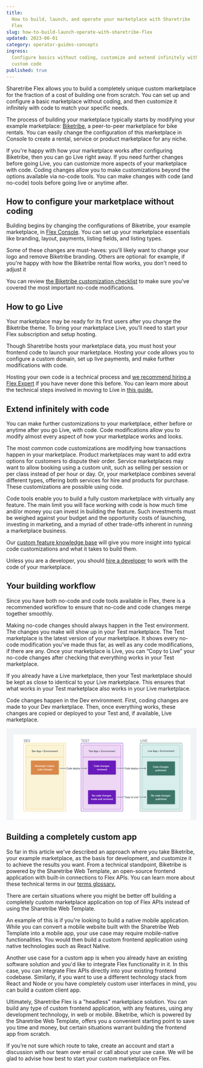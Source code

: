 ```yaml
---
title:
  How to build, launch, and operate your marketplace with Sharetribe
  Flex
slug: how-to-build-launch-operate-with-sharetribe-flex
updated: 2023-06-01
category: operator-guides-concepts
ingress:
  Configure basics without coding, customize and extend infinitely with
  custom code
published: true
---
```


Sharetribe Flex allows you to build a completely unique custom
marketplace for the fraction of a cost of building one from scratch. You
can set up and configure a basic marketplace without coding, and then
customize it infinitely with code to match your specific needs.

The process of building your marketplace typically starts by modifying
your example marketplace:
[Biketribe](https://www.sharetribe.com/docs/introduction/introducing-template/),
a peer-to-peer marketplace for bike rentals. You can easily change the
configuration of this marketplace in Console to create a rental, service
or product marketplace for any niche.

If you're happy with how your marketplace works after configuring
Biketribe, then you can go Live right away. If you need further changes
before going Live, you can customize more aspects of your marketplace
with code. Coding changes allow you to make customizations beyond the
options available via no-code tools. You can make changes with code (and
no-code) tools before going live or anytime after.

## How to configure your marketplace without coding

Building begins by changing the configurations of Biketribe, your
example marketplace, in
[Flex Console](https://flex-console.sharetribe.com/). You can set up
your marketplace essentials like branding, layout, payments, listing
fields, and listing types.

Some of these changes are must-haves: you'll likely want to change your
logo and remove Biketribe branding. Others are optional: for example, if
you're happy with how the Biketribe rental flow works, you don't need to
adjust it

You can review
[the Biketribe customization checklist](https://www.sharetribe.com/docs/operator-guides/biketribe-configuration-checklist/)
to make sure you’ve covered the most important no-code modifications.

## How to go Live

Your marketplace may be ready for its first users after you change the
Biketribe theme. To bring your marketplace Live, you’ll need to start
your Flex subscription and setup hosting.

Though Sharetribe hosts your marketplace data, you must host your
frontend code to launch your marketplace. Hosting your code allows you
to configure a custom domain, set up live payments, and make further
modifications with code.

Hosting your own code is a technical process and
[we recommend hiring a Flex Expert](https://www.sharetribe.com/docs/operator-guides/how-to-hire-developer/)
if you have never done this before. You can learn more about the
technical steps involved in moving to Live in
[this guide.](https://www.sharetribe.com/docs/ftw/how-to-deploy-ftw-to-production/#deploying-to-production)

## Extend infinitely with code

You can make further customizations to your marketplace, either before
or anytime after you go Live, with code. Code modifications allow you to
modify almost every aspect of how your marketplace works and looks.

The most common code customizations are modifying how transactions
happen in your marketplace. Product marketplaces may want to add extra
options for customers to dispute their order. Service marketplaces may
want to allow booking using a custom unit, such as selling per session
or per class instead of per hour or day. Or, your marketplace combines
several different types, offering both services for hire and products
for purchase. These customizations are possible using code.

Code tools enable you to build a fully custom marketplace with virtually
any feature. The main limit you will face working with code is how much
time and/or money you can invest in building the feature. Such
investments must be weighed against your budget and the opportunity
costs of launching, investing in marketing, and a myriad of other
trade-offs inherent in running a marketplace business.

Our
[custom feature knowledge base](https://www.sharetribe.com/docs/operator-guides/feature-knowledge-base/)
will give you more insight into typical code customizations and what it
takes to build them.

Unless you are a developer, you should
[hire a developer](https://www.sharetribe.com/docs/operator-guides/how-to-hire-developer/)
to work with the code of your marketplace.

## Your building workflow

Since you have both no-code and code tools available in Flex, there is a
recommended workflow to ensure that no-code and code changes merge
together smoothly.

Making no-code changes should always happen in the Test environment. The
changes you make will show up in your Test marketplace. The Test
marketplace is the latest version of your marketplace. It shows every
no-code modification you’ve made thus far, as well as any code
modifications, if there are any. Once your marketplace is Live, you can
“Copy to Live” your no-code changes after checking that everything works
in your Test marketplace.

If you already have a Live marketplace, then your Test marketplace
should be kept as close to identical to your Live marketplace. This
ensures that what works in your Test marketplace also works in your Live
marketplace.

Code changes happen in the Dev environment. First, coding changes are
made to your Dev marketplace. Then, once everything works, these changes
are copied or deployed to your Test and, if available, Live marketplace.

![whimsical-environment_workflow](./whimsical-environment_workflow.png)

## Building a completely custom app

So far in this article we've described an approach where you take
Biketribe, your example marketplace, as the basis for development, and
customize it to achieve the results you want. From a technical
standpoint, Biketribe is powered by the Sharetribe Web Template, an
open-source frontend application with built-in connections to Flex APIs.
You can learn more about these technical terms in our
[terms glossary.](https://www.sharetribe.com/docs/operator-guides/concepts/#sharetribe-web-template)

There are certain situations where you might be better off building a
completely custom marketplace application on top of Flex APIs instead of
using the Sharetribe Web Template.

An example of this is if you're looking to build a native mobile
application. While you can convert a mobile website built with the
Sharetribe Web Template into a mobile app, your use case may require
mobile-native functionalities. You would then build a custom frontend
application using native technologies such as React Native.

Another use case for a custom app is when you already have an existing
software solution and you'd like to integrate Flex functionality in it.
In this case, you can integrate Flex APIs directly into your existing
frontend codebase. Similarly, if you want to use a different technology
stack from React and Node or you have completely custom user interfaces
in mind, you can build a custom client app.

Ultimately, Sharetribe Flex is a "headless" marketplace solution. You
can build any type of custom frontend application, with any features,
using any development technology, in web or mobile. Biketribe, which is
powered by the Sharetribe Web Template, offers you a convenient starting
point to save you time and money, but certain situations warrant
building the frontend app from scratch.

If you’re not sure which route to take, create an account and start a
discussion with our team over email or call about your use case. We will
be glad to advise how best to start your custom marketplace on Flex.
